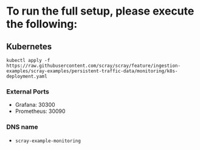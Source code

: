 # To run the full setup, please execute the following:

## Kubernetes

```
kubectl apply -f https://raw.githubusercontent.com/scray/scray/feature/ingestion-examples/scray-examples/persistent-traffic-data/monitoring/k8s-deployment.yaml
```

### External Ports
 * Grafana: 30300
 * Prometheus: 30090
 
### DNS name
 * ```scray-example-monitoring```
